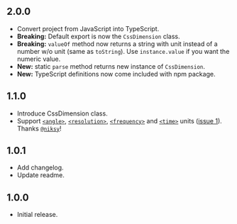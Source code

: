 ## 2.0.0
- Convert project from JavaScript into TypeScript.
- **Breaking:** Default export is now the `CssDimension` class.
- **Breaking:** `valueOf` method now returns a string with unit instead of a number w/o unit (same as `toString`). Use `instance.value` if you want the numeric value.
- **New:** static `parse` method returns new instance of `CssDimension`.
- **New:** TypeScript definitions now come included with npm package.

## 1.1.0
- Introduce CssDimension class.
- Support [`<angle>`](https://developer.mozilla.org/en-US/docs/Web/CSS/angle), [`<resolution>`](https://developer.mozilla.org/en-US/docs/Web/CSS/resolution), [`<frequency>`](https://developer.mozilla.org/en-US/docs/Web/CSS/frequency) and [`<time>`](https://developer.mozilla.org/en-US/docs/Web/CSS/time) units ([issue 1](https://github.com/jedmao/parse-css-dimension/issues/1)). Thanks [`@niksy`](https://github.com/niksy)!

## 1.0.1
- Add changelog.
- Update readme.

## 1.0.0
- Initial release.
